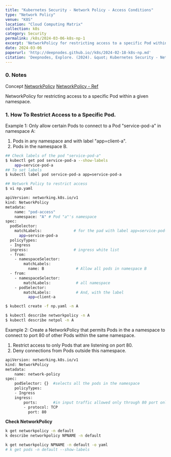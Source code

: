 ```yaml
---
title: "Kubernetes Security - Network Policy - Access Conditions"
type: "Network Policy"
venue: "K8S"
location: "Cloud Computing Matrix"
collection: k8s
category: Security
permalink: /k8s/2024-03-06-k8s-np-1
excerpt: 'NetworkPolicy for restricting access to a specific Pod within a given namespace.'
date: 2024-03-06
paperurl: 'http://deepnodes.github.io//k8s/2024-02-18-k8s-np.md'
citation: 'Deepnodes, Explore. (2024). &quot; Kubernetes Security - Network Policy - Access Conditions.&quot; <i>Cloud Computing Matrix</i>. 1(3).'
---
```


### 0. Notes
Concept
[NetworkPolicy](https://kubernetes.io/docs/concepts/services-networking/network-policies/)
[NetworkPolicy - Ref](https://blog.csdn.net/xixihahalelehehe/article/details/108422856?ops_request_misc=%257B%2522request%255Fid%2522%253A%2522164251114716781683965608%2522%252C%2522scm%2522%253A%252220140713.130102334.pc%255Fblog.%2522%257D&request_id=164251114716781683965608&biz_id=0&utm_medium=distribute.pc_search_result.none-task-blog-2~blog~first_rank_ecpm_v1~rank_v31_ecpm-1-108422856.nonecase&utm_term=%E7%BD%91%E7%BB%9C%E7%AD%96%E7%95%A5&spm=1018.2226.3001.4450)

NetworkPolicy for restricting access to a specific Pod within a given namespace.

### 1. How To Restrict Access to a Specific Pod.
Example 1:
Only allow certain Pods to connect to a Pod "service-pod-a" in namespace A:
1. Pods in any namespace and with label "app=client-a".
2. Pods in the namespace B.
```sh
## Check labels of the pod "service-pod-a"
$ kubectl get pod service-pod-a --show-labels
	app=service-pod-a
## To set labels
$ kubectl label pod service-pod-a app=service-pod-a

## Network Policy to restrict access
$ vi np.yaml

apiVersion: networking.k8s.io/v1
kind: NetworkPolicy
metadata:
	name: "pod-access"
	namespace: "A" # Pod "a"'s namespace
spec:
  podSelector:
    matchLabels:			  # for the pad with label app=service-pod-a
      app=service-pod-a
  policyTypes:
  - Ingress
  ingress:                    # ingress white list
  - from:
    - namespaceSelector:
        matchLabels:
          name: B              # Allow all pods in namespace B
  - from:
    - namespaceSelector:
        matchLabels:		   # all namespace
    - podSelector:
        matchLabels:           # And, with the label 
          app=client-a

$ kubectl create -f np.yaml -n A

$ kubectl describe networkpolicy -n A
$ kubectl describe netpol -n A
```

Example 2:
Create a NetworkPolicy that permits Pods in the a namespace to connect to port 80 of other Pods within the same namespace.
1. Restrict access to only Pods that are listening on port 80.
2. Deny connections from Pods outside this namespace.
```sh
apiVersion: networking.k8s.io/v1
kind: NetworkPolicy
metadata:
	name: network-policy
spec:
	podSelector: {}  #selects all the pods in the namespace
	policyTypes:
	- Ingress
	ingress:
		ports: 		 #in input traffic allowed only through 80 port only
		- protocol: TCP
		  port: 80
```

**Check NetworkPolicy**

```sh
k get networkpolicy -n default
k describe networkpolicy NPNAME -n default

k get networkpolicy NPNAME -n default -o yaml
# k get pods -n default --show-labels  
```
